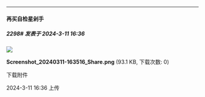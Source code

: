 ﻿
*****

####  再买自检星剁手  
##### 2298#       发表于 2024-3-11 16:36

<img src="https://img.saraba1st.com/forum/202403/11/163633n800mgf8bp9f00cv.png" referrerpolicy="no-referrer">

<strong>Screenshot_20240311-163516_Share.png</strong> (93.1 KB, 下载次数: 0)

下载附件

2024-3-11 16:36 上传

